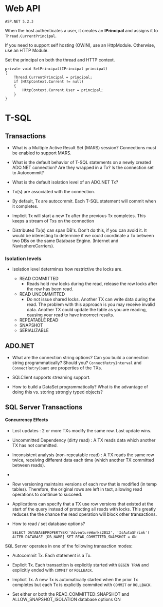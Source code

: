 # Web API

`ASP.NET 5.2.3`

When the host authenticates a user, it creates an **IPrincipal** and assigns it
to `Thread.CurrentPrincipal`. 

If you need to support self hosting (OWIN), use an HttpModule. Otherwise, use an
HTTP Module. 

Set the principal on both the thread and HTTP context.

```
private void SetPrincipal(IPrincipal principal)
{
    Thread.CurrentPrincipal = principal;
    if (HttpContext.Current != null)
    {
        HttpContext.Current.User = principal;
    }
}
```

# T-SQL

## Transactions

* What is a Multiple Active Result Set (MARS) session? Connections must be
  enabled to support MARS.

* What is the default behavior of T-SQL statements on a newly created ADO.NET
  connection? Are they wrapped in a Tx? Is the connection set to Autocommit?

* What is the default isolation level of an ADO.NET Tx?

* Tx(s) are associated with the connection.

* By default, Tx are autocommit. Each T-SQL statement will commit when it
  completes.

* Implicit Tx will start a new Tx after the previous Tx completes. This keeps a
  stream of Txs on the connection

* Distributed Tx(s) can span DB's. Don't do this, if you can avoid it. It would
  be interesting to determine if we could coordinate a Tx between two DBs on the
  same Database Engine. (Internet and NavisphereCarriers).

### Isolation levels

* Isolation level determines how restrictive the locks are.

  * READ COMMITTED
    * Reads hold row locks during the read, release the row locks after the row has been read.
  * READ UNCOMMITTED
    * Do not issue shared locks. Another TX can write data during the read. The problem with this approach is you may receive invalid data. Another TX could update the table as you are reading, causing your read to have incorrect results.
  * REPEATABLE READ
  * SNAPSHOT
  * SERIALIZABLE


## ADO.NET

* What are the connection string options? Can you build a connection string
  programmatically? Should you?  `ConnectRetryInterval` and `ConnectRetryCount`
  are properties of the TXs.

* SQLClient supports streaming support.

* How to build a DataSet programmatically? What is the advantage of doing this
  vs. storing strongly typed objects?




## SQL Server Transactions

#### Concurrency Effects

* Lost updates : 2 or more TXs modify the same row. Last update wins.
* Uncommitted Dependency (dirty read) : A TX reads data which another TX has not committed.
* Inconsistent analysis (non-repeatable read) : A TX reads the same row twice, receiving different data each time (which another TX committed between reads).
*
* Row versioning maintains versions of each row that is modified (in temp tables). Therefore, the original rows are left in tact, allowing read operations to continue to succeed.
* Applications can specify that a TX use row versions that existed at the start of the query instead of protecting all reads with locks. This greatly reduces the the chance the read operation will block other transactions.



* How to read / set database options?

  `SELECT DATABASEPROPERTYEX('AdventureWorks2012', 'IsAutoShrink')`
  `ALTER DATABASE [DB_NAME] SET READ_COMMITTED_SNAPSHOT = ON`


SQL Server operates in one of the following transaction modes:

* Autocommit Tx. Each statement is a Tx.

* Explicit Tx. Each transaction is explicitly started with `BEGIN TRAN` and
  explicitly ended with `COMMIT` or `ROLLBACK`.

* Implicit Tx. A new Tx is automatically started when the prior Tx completes but
  each Tx is explicitly commited with `COMMIT` or `ROLLBACK`.

* Set either or both the READ_COMMITTED_SNAPSHOT and ALLOW_SNAPSHOT_ISOLATION database options ON
